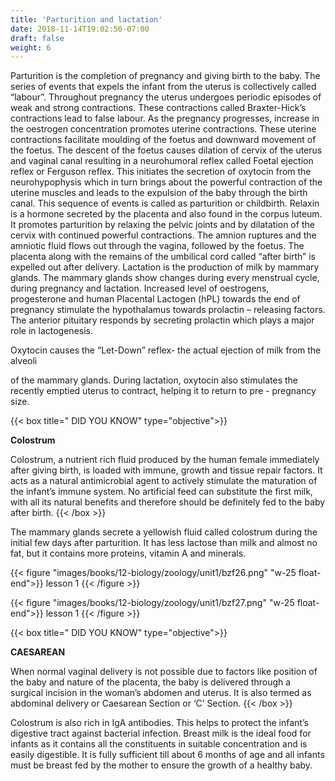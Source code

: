 ```yaml
---
title: 'Parturition and lactation'
date: 2018-11-14T19:02:50-07:00
draft: false
weight: 6
---
```




Parturition is the completion of pregnancy
and giving birth to the baby. The series of
events that expels the infant from the uterus
is collectively called “labour”. Throughout
pregnancy the uterus undergoes periodic
episodes of weak and strong contractions.
These contractions called Braxter-Hick’s
contractions lead to false labour. As the
pregnancy progresses, increase in the oestrogen
concentration promotes uterine contractions.
These uterine contractions facilitate moulding
of the foetus and downward movement of
the foetus. The descent of the foetus causes
dilation of cervix of the uterus and vaginal
canal resulting in a neurohumoral reflex called
Foetal ejection reflex or Ferguson reflex. This
initiates the secretion of oxytocin from the
neurohypophysis which in turn brings about
the powerful contraction of the uterine muscles
and leads to the expulsion of the baby through
the birth canal. This sequence of events is called
as parturition or childbirth.
Relaxin is a hormone secreted by the
placenta and also found in the corpus luteum.
It promotes parturition by relaxing the pelvic
joints and by dilatation of the cervix with
continued powerful contractions. The amnion
ruptures and the amniotic fluid flows out
through the vagina, followed by the foetus. The
placenta along with the remains of the umbilical
cord called “after birth” is expelled out after
delivery.
Lactation is the production of milk by
mammary glands. The mammary glands show
changes during every menstrual cycle, during
pregnancy and lactation. Increased level of
oestrogens, progesterone and human Placental
Lactogen (hPL) towards the end of pregnancy
stimulate the hypothalamus towards prolactin
– releasing factors. The anterior pituitary
responds by secreting prolactin which plays a
major role in lactogenesis.

Oxytocin causes the “Let-Down” reflex-
the actual ejection of milk from the alveoli

of the mammary glands. During lactation,
oxytocin also stimulates the recently emptied
uterus to contract, helping it to return to
pre - pregnancy size.

{{< box title=" DID YOU KNOW" type="objective">}}

**Colostrum**

Colostrum, a nutrient rich
fluid produced by the human female
immediately after giving birth, is loaded
with immune, growth and tissue repair
factors. It acts as a natural antimicrobial
agent to actively stimulate the maturation
of the infant’s immune system. No artificial
feed can substitute the first milk, with all
its natural benefits and therefore should be
definitely fed to the baby after birth.
{{< /box >}}


The mammary glands secrete a yellowish
fluid called colostrum during the initial
few days after parturition. It has less lactose
than milk and almost no fat, but it contains
more proteins, vitamin A and minerals.

{{< figure "images/books/12-biology/zoology/unit1/bzf26.png" "w-25 float-end">}}
lesson 1
{{< /figure >}}

{{< figure "images/books/12-biology/zoology/unit1/bzf27.png" "w-25 float-end">}}
lesson 1
{{< /figure >}}




{{< box title=" DID YOU KNOW" type="objective">}}

**CAESAREAN** 

When normal vaginal delivery is not possible due to factors like position of
the baby and nature of the placenta, the baby is delivered through a surgical incision in the
woman’s abdomen and uterus. It is also termed as abdominal delivery or Caesarean Section or
‘C’ Section.
{{< /box >}}



Colostrum is also rich in IgA antibodies. This
helps to protect the infant’s digestive tract
against bacterial infection. Breast milk is the
ideal food for infants as it contains all the
constituents in suitable concentration and is
easily digestible. It is fully sufficient till about
6 months of age and all infants must be breast
fed by the mother to ensure the growth of a
healthy baby.